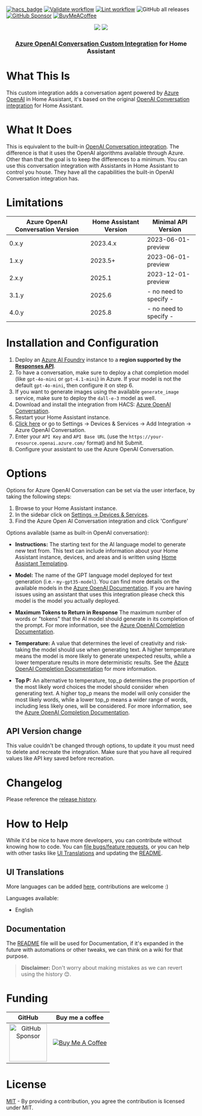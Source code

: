 [![hacs_badge](https://img.shields.io/badge/My_HACS-Azure_OpenAI_Conversation-41BDF5?logo=homeassistant&logoColor=white)](https://my.home-assistant.io/redirect/hacs_repository/?owner=joselcaguilar&repository=azure-openai-ha&category=integration)
[![Validate workflow](https://img.shields.io/github/actions/workflow/status/joselcaguilar/azure-openai-ha/validate.yaml?label=Validate&logo=GitHub)](https://github.com/joselcaguilar/azure-openai-ha/actions/workflows/validate.yaml)
[![Lint workflow](https://img.shields.io/github/actions/workflow/status/joselcaguilar/azure-openai-ha/lint.yaml?label=Lint&logo=GitHub)](https://github.com/joselcaguilar/azure-openai-ha/actions/workflows/lint.yaml)
![GitHub all releases](https://img.shields.io/github/downloads/joselcaguilar/azure-openai-ha/total?color=d9810f&label=Downloads&logo=GitHub)
[![GitHub Sponsor](https://img.shields.io/static/v1?label=Sponsor&message=%E2%9D%A4&logo=GitHub&color=%23fe8e86)](https://github.com/sponsors/joselcaguilar)
[![BuyMeACoffee](https://img.shields.io/badge/-Buy_me_a%C2%A0coffee-gray?logo=buy-me-a-coffee)](https://www.buymeacoffee.com/joselcaguilar)

<p align="center">
<img src="https://raw.githubusercontent.com/joselcaguilar/azure-openai-ha/main/.attachments/icon.png#gh-light-mode-only">
<img src="https://raw.githubusercontent.com/joselcaguilar/azure-openai-ha/main/.attachments/dark_icon.png#gh-dark-mode-only">
</p>

<h3 align="center">

[Azure OpenAI Conversation Custom Integration](https://github.com/joselcaguilar/azure-openai-ha) for Home Assistant
</h3>

# What This Is

This custom integration adds a conversation agent powered by [Azure OpenAI](https://azure.microsoft.com/products/cognitive-services/openai-service) in Home Assistant, it's based on the original [OpenAI Conversation integration](https://www.home-assistant.io/integrations/openai_conversation/) for Home Assistant.

# What It Does

This is equivalent to the built-in [OpenAI Conversation integration](https://www.home-assistant.io/integrations/openai_conversation/). The difference is that it uses the OpenAI algorithms available through Azure. Other than that the goal is to keep the differences to a minimum. You can use this conversation integration with Assistants in Home Assistant to control you house. They have all the capabilities the built-in OpenAI Conversation integration has.

# Limitations

<center>

| Azure OpenAI Conversation Version | Home Assistant Version | Minimal API Version    |
| --------------------------------- | ---------------------- | ---------------------- |
| 0.x.y                             | 2023.4.x               | 2023-06-01-preview     |
| 1.x.y                             | 2023.5+                | 2023-06-01-preview     |
| 2.x.y                             | 2025.1                 | 2023-12-01-preview     |
| 3.1.y                             | 2025.6                 | - no need to specify - |
| 4.0.y                             | 2025.8                 | - no need to specify - |


</center>


# Installation and Configuration

1. Deploy an [Azure AI Foundry](https://portal.azure.com/#create/Microsoft.CognitiveServicesAIFoundry) instance to a **region supported by the [Responses API](https://learn.microsoft.com/en-us/azure/ai-foundry/openai/how-to/responses?tabs=python-secure#region-availability)**.
2. To have a conversation, make sure to deploy a chat completion model (like `gpt-4o-mini` or `gpt-4.1-mini`) in Azure. If your model is not the default `gpt-4o-mini`, then configure it on step 6.
3. If you want to generate images using the available `generate_image` service, make sure to deploy the `dall-e-3` model as well.
4. Download and install the integration from HACS: [Azure OpenAI Conversation](https://my.home-assistant.io/redirect/hacs_repository/?owner=joselcaguilar&repository=azure-openai-ha&category=integration).
5. Restart your Home Assistant instance.
6. [Click here](https://my.home-assistant.io/redirect/config_flow_start/?domain=azure_openai_conversation) or go to Settings -> Devices & Services -> Add Integration -> Azure OpenAI Conversation.
5. Enter your `API Key` and `API Base URL` (use the `https://your-resource.openai.azure.com/` format) and hit Submit.
6. Configure your assistant to use the Azure OpenAI Conversation.

#  Options

Options for Azure OpenAI Conversation can be set via the user interface, by taking the following steps:

1. Browse to your Home Assistant instance.
2. In the sidebar click on [Settings -> Devices & Services](https://my.home-assistant.io/redirect/integrations/).
3. Find the Azure Open AI Conversation integration and click 'Configure'

Options available (same as built-in OpenAI conversation):
- **Instructions:**
The starting text for the AI language model to generate new text from. This text can include information about your Home Assistant instance, devices, and areas and is written using [Home Assistant Templating](https://www.home-assistant.io/docs/configuration/templating).

- **Model:** The name of the GPT language model deployed for text generation (i.e.- `my-gpt35-model`). You can find more details on the available models in the [Azure OpenAI Documentation](https://learn.microsoft.com/azure/cognitive-services/openai/concepts/models#finding-what-models-are-available). If you are having issues using an assistant that uses this integration please check this model is the model you actually deployed.

- **Maximum Tokens to Return in Response**
The maximum number of words or "tokens" that the AI model should generate in its completion of the prompt. For more information, see the [Azure OpenAI Completion Documentation](https://learn.microsoft.com/azure/cognitive-services/openai/overview#tokens).

- **Temperature:** A value that determines the level of creativity and risk-taking the model should use when generating text. A higher temperature means the model is more likely to generate unexpected results, while a lower temperature results in more deterministic results. See the [Azure OpenAI Completion Documentation](https://learn.microsoft.com/azure/cognitive-services/openai/how-to/completions) for more information.

- **Top P:** An alternative to temperature, top_p determines the proportion of the most likely word choices the model should consider when generating text. A higher top_p means the model will only consider the most likely words, while a lower top_p means a wider range of words, including less likely ones, will be considered. For more information, see the [Azure OpenAI Completion Documentation](https://learn.microsoft.com/azure/cognitive-services/openai/how-to/completions).

## API Version change

This value couldn't be changed through options, to update it you must need to delete and recreate the integration. Make sure that you have all required values like API key saved before recreation.

# Changelog

Please reference the [release history](https://github.com/joselcaguilar/azure-openai-ha/releases).

# How to Help

While it'd be nice to have more developers, you can contribute without knowing how to code. You can [file bugs/feature requests](https://github.com/joselcaguilar/azure-openai-ha/issues), or you can help with other tasks like [UI Translations](#ui-translations) and updating the [README](./README.md).

## UI Translations

More languages can be added [here](./custom_components/azure_openai_conversation/translations), contributions are welcome :)

Languages available:
- English

## Documentation

The [README](./README.md) file will be used for Documentation, if it's expanded in the future with automations or other tweaks, we can think on a wiki for that purpose.

> **Disclaimer:** Don't worry about making mistakes as we can revert using the history 😊.

# Funding

|                                                                      GitHub                                                                       |                                                            Buy me a coffee                                                             |
| :-----------------------------------------------------------------------------------------------------------------------------------------------: | :------------------------------------------------------------------------------------------------------------------------------------: |
| <a href="https://github.com/sponsors/joselcaguilar"><img src="https://i.imgur.com/v2T6P4w.png" alt="GitHub Sponsor" width="100" height="100"></a> | [![Buy Me A Coffee](https://www.buymeacoffee.com/assets/img/custom_images/orange_img.png)](https://www.buymeacoffee.com/joselcaguilar) |

# License

[MIT](LICENSE) - By providing a contribution, you agree the contribution is licensed under MIT.
